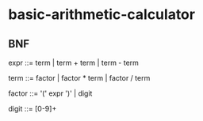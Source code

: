 # basic-arithmetic-calculator

## BNF
expr   ::= term
         | term + term
         | term - term

term   ::= factor
         | factor * term
         | factor / term

factor ::= '(' expr ')' | digit

digit  ::= [0-9]+
